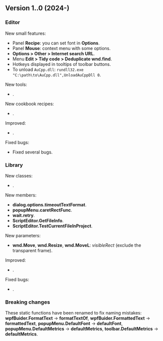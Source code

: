 ## Version 1..0 (2024-)

### Editor
New small features:
- Panel **Recipe**: you can set font in **Options**.
- Panel **Mouse**: context menu with some options.
- **Options > Other > Internet search URL**.
- Menu **Edit > Tidy code > Deduplicate wnd.find**.
- Hotkeys displayed in tooltips of toolbar buttons.
- To unload `AuCpp.dll`: `rundll32.exe "C:\path\to\AuCpp.dll",UnloadAuCppDll 0`.

New tools:
- .

New cookbook recipes:
- .

Improved:
- .

Fixed bugs:
- Fixed several bugs.

### Library
New classes:
- .

New members:
- **dialog.options.timeoutTextFormat**.
- **popupMenu.caretRectFunc**.
- **wait.retry**.
- **ScriptEditor.GetFileInfo**.
- **ScriptEditor.TestCurrentFileInProject**.

New parameters:
- **wnd.Move**, **wnd.Resize**, **wnd.MoveL**: *visibleRect* (exclude the transparent frame).

Improved:
- .

Fixed bugs:
- .

### Breaking changes
These static functions have been renamed to fix naming mistakes: **wpfBuider.FormatText** -> **formatTextOf**, **wpfBuider.FormattedText** -> **formattedText**, **popupMenu.DefaultFont** -> **defaultFont**, **popupMenu.DefaultMetrics** -> **defaultMetrics**, **toolbar.DefaultMetrics** -> **defaultMetrics**.